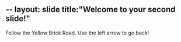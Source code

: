 --
layout: slide
title:"Welcome to  your second slide!"
--
Follow the Yellow Brick Road.
Use the left arrow to go back!
